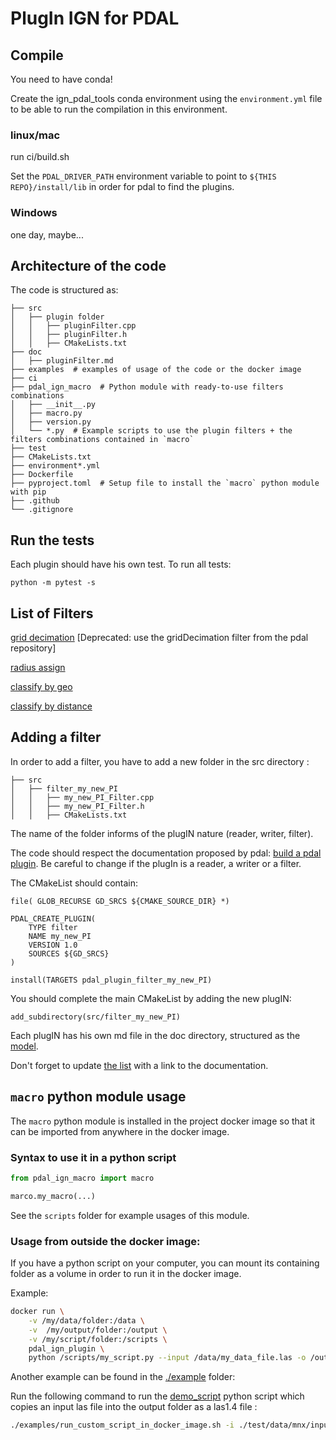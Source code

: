 # PlugIn IGN for PDAL

## Compile

You need to have conda!

Create the ign_pdal_tools conda environment using the `environment.yml` file
to be able to run the compilation in this environment.

### linux/mac

run ci/build.sh

Set the `PDAL_DRIVER_PATH` environment variable to point to `${THIS REPO}/install/lib`
in order for pdal to find the plugins.

### Windows

one day, maybe...

## Architecture of the code

The code is structured as:

```
├── src
│   ├── plugin folder
│   │   ├── pluginFilter.cpp
│   │   ├── pluginFilter.h
│   │   ├── CMakeLists.txt
├── doc
│   ├── pluginFilter.md
├── examples  # examples of usage of the code or the docker image
├── ci
├── pdal_ign_macro  # Python module with ready-to-use filters combinations
│   ├── __init__.py
│   ├── macro.py
│   ├── version.py
│   └── *.py  # Example scripts to use the plugin filters + the filters combinations contained in `macro`
├── test
├── CMakeLists.txt
├── environment*.yml
├── Dockerfile
├── pyproject.toml  # Setup file to install the `macro` python module with pip
├── .github
└── .gitignore
```

## Run the tests

Each plugin should have his own test. To run all tests:

```
python -m pytest -s
```

## List of Filters

[grid decimation](./doc/grid_decimation.md) [Deprecated: use the gridDecimation filter from the pdal repository]

[radius assign](./doc/radius_assign.md)

[classify by geo](./doc/classify_by_geo.md)

[classify by distance](./doc/classify_by_distance.md)


## Adding a filter

In order to add a filter, you have to add a new folder in the src directory :

```
├── src
│   ├── filter_my_new_PI
│   │   ├── my_new_PI_Filter.cpp
│   │   ├── my_new_PI_Filter.h
│   │   ├── CMakeLists.txt
```

The name of the folder informs of the plugIN nature (reader, writer, filter).

The code should respect the documentation proposed by pdal: [build a pdal plugin](https://pdal.io/en/2.6.0/development/plugins.html).
Be careful to change if the plugIn is a reader, a writer or a filter.

The CMakeList should contain:

```
file( GLOB_RECURSE GD_SRCS ${CMAKE_SOURCE_DIR} *)

PDAL_CREATE_PLUGIN(
    TYPE filter
    NAME my_new_PI
    VERSION 1.0
    SOURCES ${GD_SRCS}
)

install(TARGETS pdal_plugin_filter_my_new_PI)
```

You should complete the main CMakeList by adding the new plugIN:
```
add_subdirectory(src/filter_my_new_PI)
```

Each plugIN has his own md file in the doc directory, structured as the [model](./doc/_doc_model_plugIN.md).

Don't forget to update [the list](#list-of-filters) with a link to the documentation.

## `macro` python module usage

The `macro` python module is installed in the project docker image so that it can be imported from anywhere in the
docker image.


### Syntax to use it in a python script

```python
from pdal_ign_macro import macro

marco.my_macro(...)
```

See the `scripts` folder for example usages of this module.

### Usage from outside the docker image:

If you have a python script on your computer, you can mount its containing folder as a volume in order to
run it in the docker image.

Example:

```bash
docker run \
    -v /my/data/folder:/data \
    -v  /my/output/folder:/output \
    -v /my/script/folder:/scripts \
    pdal_ign_plugin \
    python /scripts/my_script.py --input /data/my_data_file.las -o /output/my_output.las
```

Another example can be found in the [./example](./examples/) folder:

Run the following command to run the [demo_script](./examples/demo_script.py) python script
which copies an input las file into the output folder as a las1.4 file :

```bash
./examples/run_custom_script_in_docker_image.sh -i ./test/data/mnx/input/bat.laz -o ./tmp/demo -s ./examples/demo_script.py
```
